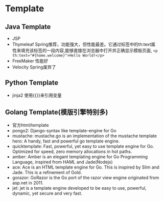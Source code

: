 # Template
## Java Template
- JSP
- Thymeleaf
    Spring推荐，功能强大，但性能最差。它通过标签中的th:text属性来填充该标签的一段内容,能够直接在浏览器中打开并正确显示模板页面,
    `<p th:text="#{home.welcome}">Hello World!</p>`
- FreeMaker
    性能好
- Velocity
    Spring废弃了
## Python Template
- jinja2
    使用{{}}来引用变量
## Golang Template(模版引擎特别多)
- 官方html/template
- pongo2: Django-syntax like template-engine for Go
- mustache: mustache.go is an implementation of the mustache template 
hero: A handy, fast and powerful go template engine.
- quicktemplate: Fast, powerful, yet easy to use template engine for Go. 
    Optimized for speed, zero memory allocations in hot paths.
- amber: Amber is an elegant templating engine for Go Programming Language, inspired from HAML and Jade(Nodejs)
- ace: Ace is an HTML template engine for Go. This is inspired by Slim and Jade. This is a refinement of Gold.
- gorazor: GoRazor is the Go port of the razor view engine originated from asp.net in 2011.
- jet: jet is a template engine developed to be easy to use, powerful, dynamic, yet secure and very fast.



